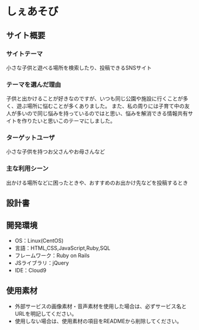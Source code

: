 # しぇあそび

## サイト概要
### サイトテーマ
小さな子供と遊べる場所を検索したり、投稿できるSNSサイト

### テーマを選んだ理由
子供と出かけることが好きなのですが、いつも同じ公園や施設に行くことが多く、遊ぶ場所に悩むことが多くありました。
また、私の周りには子育て中の友人が多いので同じ悩みを持っているのではと思い、悩みを解消できる情報共有サイトを作りたいと思いこのテーマにしました。

### ターゲットユーザ
小さな子供を持つお父さんやお母さんなど

### 主な利用シーン
出かける場所などに困ったときや、おすすめのお出かけ先などを投稿するとき

## 設計書


## 開発環境
- OS：Linux(CentOS)
- 言語：HTML,CSS,JavaScript,Ruby,SQL
- フレームワーク：Ruby on Rails
- JSライブラリ：jQuery
- IDE：Cloud9

## 使用素材
- 外部サービスの画像素材・音声素材を使用した場合は、必ずサービス名とURLを明記してください。
- 使用しない場合は、使用素材の項目をREADMEから削除してください。